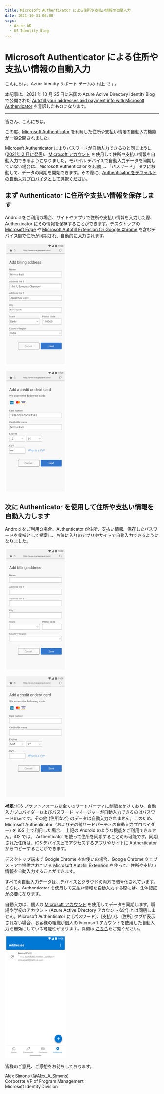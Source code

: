 ```yaml
---
title: Microsoft Authenticator による住所や支払い情報の自動入力
date: 2021-10-31 06:00
tags:
  - Azure AD
  - US Identity Blog
---
```


# Microsoft Authenticator による住所や支払い情報の自動入力 

こんにちは、Azure Identity サポート チームの 村上 です。 

本記事は、2021 年 10 月 25 日に米国の Azure Active Directory Identity Blog で公開された [Autofill your addresses and payment info with Microsoft Authenticator](https://techcommunity.microsoft.com/t5/azure-active-directory-identity/autofill-your-addresses-and-payment-info-with-microsoft/ba-p/2464379) を意訳したものになります。

--- 

皆さん、こんにちは。 

この度、[Microsoft Authenticator](https://aka.ms/AuthApp) を利用した住所や支払い情報の自動入力機能が一般公開されました。 

Microsoft Authenticator によりパスワードが自動入力できるのと同じように ([2021年 2 月に発表](https://techcommunity.microsoft.com/t5/azure-active-directory-identity/bg-p/Identity))、[Microsoft アカウント](https://go.microsoft.com/fwlink/?linkid=2144423) を使用して住所や支払い情報を自動入力できるようになりました。モバイル デバイスで自動入力データを同期していない場合は、Microsoft Authenticator を起動し、「パスワード」 タブに移動して、データの同期を開始できます。その際に、[Authenticator をデフォルトの自動入力プロバイダとして選択ください](https://go.microsoft.com/fwlink/?linkid=2172589)。  

## まず Authenticator に住所や支払い情報を保存します 

Android をご利用の場合、サイトやアプリで住所や支払い情報を入力した際、Authenticator にその情報を保存することができます。デスクトップの [Microsoft Edge](https://www.microsoft.com/en-us/edge?r=1) や [Microsoft Autofill Extension for Google Chrome](https://chrome.google.com/webstore/detail/microsoft-autofill/fiedbfgcleddlbcmgdigjgdfcggjcion) を含むデバイス間で住所が同期され、自動的に入力されます。 

![](./autofill-your-addresses-and-payment-info-with-microsoft/Mobile-save-address.gif)

![](./autofill-your-addresses-and-payment-info-with-microsoft/Mobile-save-payment.gif)

## 次に Authenticator を使用して住所や支払い情報を自動入力します

Android をご利用の場合、Authenticator が住所、支払い情報、保存したパスワードを候補として提案し、お気に入りのアプリやサイトで自動入力できるようになりました。

![](./autofill-your-addresses-and-payment-info-with-microsoft/Mobile-Autofill-Address.gif) 

![](./autofill-your-addresses-and-payment-info-with-microsoft/Mobile-Autofill-Payment.gif) 

**補足**: iOS プラットフォームは全てのサードパーティに制限をかけており、自動入力プロバイダーおよびパスワード マネージャーが自動入力できるのはパスワードのみです。その他 (住所など) のデータは自動入力されません。このため、Microsoft Authenticator（およびその他サードパーティの自動入力プロバイダー) を iOS 上で利用した場合、 上記の Android のような機能をご利用できません。iOS では、 Authenticator を使って住所を同期することのみ可能です。同期された住所は、iOS デバイス上でアクセスするアプリやサイトに Authenticator からコピーすることができます。

デスクトップ端末で Google Chrome をお使いの場合、Google Chrome ウェブ ストアで提供されている [Microsoft Autofill Extension](https://go.microsoft.com/fwlink/?linkid=2174025) を使って、住所や支払い情報を自動入力することができます。

すべての自動入力データは、デバイスとクラウドの両方で暗号化されています。さらに、Authenticator を使用して支払い情報を自動入力する際には、生体認証が必要になります。

自動入力は、個人の [Microsoft アカウント](https://go.microsoft.com/fwlink/?linkid=2144423) を使用してデータを同期します。職場や学校のアカウント (Azure Active Directory アカウントなど) とは同期しません。Microsoft Authenticator に [パスワード]、[支払い]、[住所] タブが表示されない場合、お客様の組織が個人の Microsoft アカウントを使用した自動入力を無効にしている可能性があります。詳細は [こちら](https://go.microsoft.com/fwlink/?linkid=2172589)をご覧ください。

![](./autofill-your-addresses-and-payment-info-with-microsoft/Address-Payment-switch.gif) 

皆様のご意見、ご感想をお待ちしております。

Alex Simons ([@Alex_A_Simons](https://twitter.com/Alex_A_Simons))  
Corporate VP of Program Management  
Microsoft Identity Division
